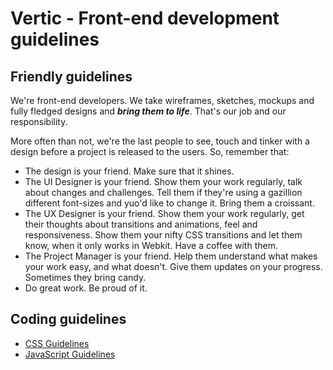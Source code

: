 # Vertic - Front-end development guidelines

## Friendly guidelines

We're front-end developers. We take wireframes, sketches, mockups and fully fledged designs and ___bring them to life___. That's our job and our responsibility.

More often than not, we're the last people to see, touch and tinker with a design before a project is released to the users. So, remember that:

* The design is your friend. Make sure that it shines.
* The UI Designer is your friend. Show them your work regularly, talk about changes and challenges. Tell them if they're using a gazillion different font-sizes and yuo'd like to change it. Bring them a croissant. 
* The UX Designer is your friend. Show them your work regularly, get their thoughts about transitions and animations, feel and responsiveness. Show them your nifty CSS transitions and let them know, when it only works in Webkit. Have a coffee with them. 
* The Project Manager is your friend. Help them understand what makes your work easy, and what doesn't. Give them updates on your progress. Sometimes they bring candy.
* Do great work. Be proud of it.

## Coding guidelines

* [CSS Guidelines](guideline-css.md)
* [JavaScript Guidelines](guideline-js.md)